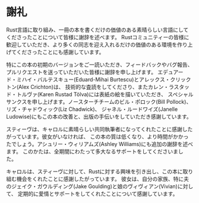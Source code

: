 <!-- # Acknowledgements -->

# 謝礼

<!-- We would like to thank everyone who has worked on the Rust language for -->
<!-- creating an amazing language worth writing a book about. We’re grateful to -->
<!-- everyone in the Rust community for being welcoming and creating an environment -->
<!-- worth welcoming more folks into.  -->

Rust言語に取り組み、一冊の本を書くだけの価値のある素晴らしい言語にしてくださったことについて皆様に謝辞を述べます。
Rustコミュニティーの皆様に歓迎していただき、より多くの同志を迎え入れるだけの価値のある環境を作り上げてくださったことにも感謝しています。

<!-- We’re especially thankful for everyone who read early versions of this book -->
<!-- online and provided feedback, bug reports, and pull requests. Special thanks to -->
<!-- Eduard-Mihai Burtescu and Alex Crichton for providing technical review and -->
<!-- Karen Rustad Tölva for the cover art. Thank you to our team at No Starch, -->
<!-- including Bill Pollock, Liz Chadwick, and Janelle Ludowise, for improving -->
<!-- this book and bringing it to print. -->

特にこの本の初期のバージョンをご一読いただき、フィードバックやバグ報告、プルリクエストを送っていただいた皆様に謝辞を申し上げます。
エデュアード・ミハイ・バルテスキュー(Eduard-Mihai Burtescu)とアレックス・クリックトン(Alex Crichton)は、
技術的な査読をしてくださり、またカレン・ラスタッド・トルヴァ(Karen Rustad Tölva)には表紙の絵を描いていただき、
スペシャルサンクスを申し上げます。ノースターチチームのビル・ポロック(Bill Pollock)、リズ・チャドウィック(Liz Chadwick)、
ジャネル・ルードワイズ(Janelle Ludowise)にもこの本の改善と、出版の手伝いをしていただき感謝しています。

<!-- Steve would like to thank Carol for being an amazing co-author. Without her, -->
<!-- this book would have been of much lesser quality and taken a lot more time. -->
<!-- Additional thanks to Ashley Williams, who provided an incredible amount of -->
<!-- support in the beginning, in the middle, and in the end <3. -->

スティーヴは、キャロルに素晴らしい共同執筆者になってくれたことに感謝したがっています。彼女がいなければ、
この本の質は低くなり、より時間がかかったでしょう。アシュリー・ウィリアムズ(Ashley Williams)にも追加の謝辞を述べます。
このかたは、全期間にわたって多大なるサポートをしてくださいました。

<!-- Carol would like to thank Steve for piquing her interest in Rust and for the -->
<!-- opportunity to work on this book. She’s grateful to her family for their -->
<!-- constant love and support, especially her husband Jake Goulding and her -->
<!-- daughter Vivian. -->

キャロルは、スティーヴに対して、Rustに対する興味を引き出し、この本に取り組む機会をくれたことに感謝したがっています。
彼女は、自分の家族、特に夫のジェイク・ガウルディング(Jake Goulding)と娘のヴィヴィアン(Vivian)に対して、
定期的に愛情とサポートをしてくれたことについて感謝しています。
